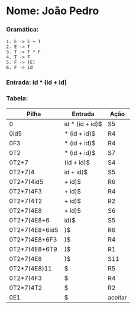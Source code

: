 # Nome: João Pedro

### Gramática:
```
1. E -> E + T
2. E -> T
3. T -> T * F
4. T -> F
5. F -> (E)
6. F -> id
```

### Entrada: id * (id + id)

### Tabela:

Pilha | Entrada | Ação
------| ------  | ------
0 | id * (id + id)$ | S5
0id5 | * (id + id)$ | R4
0F3 | * (id + id)$ | R4
0T2 | * (id + id)$ | S7
0T2*7 | (id + id)$ | S4
0T2*7(4 |id + id)$ | S5
0T2*7(4id5 | + id)$ | R6
0T2*7(4F3 | + id)$ | R4
0T2*7(4T2 | + id)$ | R2
0T2*7(4E8 | + id)$ | S6
0T2*7(4E8+6 | id)$ | S5
0T2*7(4E8+6id5 | )$ | R6
0T2*7(4E8+6F3 | )$ | R4
0T2*7(4E8+6T9 | )$ | R1
0T2*7(4E8 | )$ | S11
0T2*7(4E8)11 | $ | R5
0T2*7(4F3 | $ | R4
0T2*7(4T2 | $ | R2
0E1 | $ | aceitar